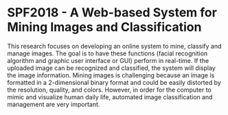 # SPF2018 - A Web-based System for Mining Images and Classification 

This research focuses on developing an online system to mine, classify and manage images. The goal is to have these functions (facial recognition algorithm and graphic user interface or GUI) perform in real-time. If the uploaded image can be recognized and classified, the system will display the image information. Mining images is challenging because an image is formatted in a 2-dimensional binary format and could be easily distorted by the resolution, quality, and colors. However, in order for the computer to mimic and visualize human daily life, automated image classification and management are very important.
